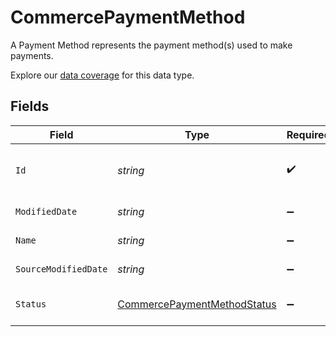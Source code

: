 # CommercePaymentMethod

A Payment Method represents the payment method(s) used to make payments.

Explore our [data coverage](https://knowledge.codat.io/supported-features/commerce?view=tab-by-data-type&dataType=commerce-paymentMethods) for this data type.


## Fields

| Field                                                                             | Type                                                                              | Required                                                                          | Description                                                                       | Example                                                                           |
| --------------------------------------------------------------------------------- | --------------------------------------------------------------------------------- | --------------------------------------------------------------------------------- | --------------------------------------------------------------------------------- | --------------------------------------------------------------------------------- |
| `Id`                                                                              | *string*                                                                          | :heavy_check_mark:                                                                | A unique, persistent identifier for this record                                   | 13d946f0-c5d5-42bc-b092-97ece17923ab                                              |
| `ModifiedDate`                                                                    | *string*                                                                          | :heavy_minus_sign:                                                                | N/A                                                                               | 2022-10-23T00:00:00.000Z                                                          |
| `Name`                                                                            | *string*                                                                          | :heavy_minus_sign:                                                                | The name of the PaymentMethod                                                     | Alipay                                                                            |
| `SourceModifiedDate`                                                              | *string*                                                                          | :heavy_minus_sign:                                                                | N/A                                                                               | 2022-10-23T00:00:00.000Z                                                          |
| `Status`                                                                          | [CommercePaymentMethodStatus](../../models/shared/CommercePaymentMethodStatus.md) | :heavy_minus_sign:                                                                | Status of the Payment Method.                                                     |                                                                                   |